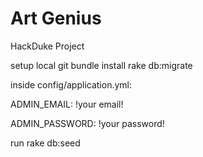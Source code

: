 Art Genius
========

HackDuke Project


setup local git
bundle install
rake db:migrate

inside config/application.yml:

   ADMIN_EMAIL: !your email!

   ADMIN_PASSWORD: !your password!

run rake db:seed
